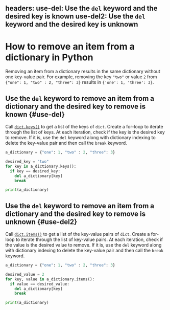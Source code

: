 headers:
  use-del: Use the `del` keyword and the desired key is known
  use-del2: Use the `del` keyword and the desired key is unknown
---
# How to remove an item from a dictionary in Python
Removing an item from a dictionary results in the same dictionary without one key-value pair. For example, removing the key `"two"` or value `2` from `{"one": 1, "two" : 2, "three": 3}` results in `{'one': 1, 'three': 3}`.

## Use the `del` keyword to remove an item from a dictionary and the desired key to remove is known {#use-del}
Call [`dict.keys()`](kite-sym:builtins.dict.keys) to get a list of the keys of `dict`. Create a for-loop to iterate through the list of keys. At each iteration, check if the key is the desired key to remove. If it is, use the `del` keyword along with dictionary indexing to delete the key-value pair and then call the `break` keyword.
```python
a_dictionary = {"one": 1, "two" : 2, "three": 3}

desired_key = "two"
for key in a_dictionary.keys():
  if key == desired_key:
    del a_dictionary[key]
    break

print(a_dictionary)
```
## Use the `del` keyword to remove an item from a dictionary and the desired key to remove is unknown {#use-del2}
Call [`dict.items()`](kite-sym:builtins.dict.keys) to get a list of the key-value pairs of `dict`. Create a for-loop to iterate through the list of key-value pairs. At each iteration, check if the value is the desired value to remove. If it is, use the `del` keyword along with dictionary indexing to delete the key-value pair and then call the `break` keyword.
```python
a_dictionary = {"one": 1, "two" : 2, "three": 3}

desired_value = 2
for key, value in a_dictionary.items():
  if value == desired_value:
    del a_dictionary[key]
    break

print(a_dictionary)
```
